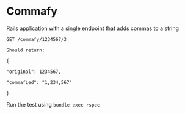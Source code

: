 # Commafy
Rails application with a single endpoint that adds commas to a string

```
GET /commafy/1234567/3

Should return:

{

"original": 1234567,

"commafied": "1,234,567"

}
```

Run the test using ```bundle exec rspec```
